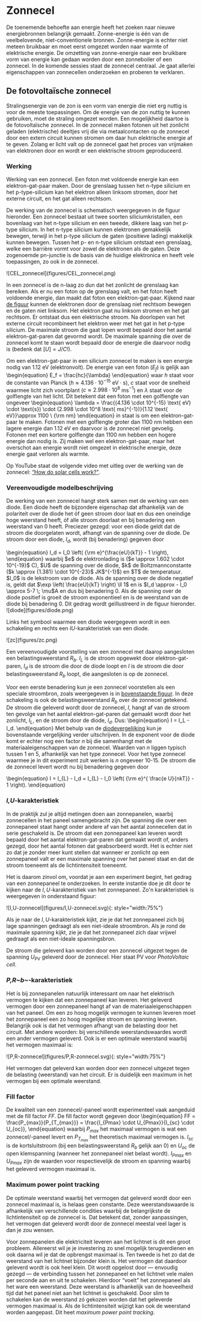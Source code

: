 # Zonnecel

De toenemende behoefte aan energie heeft het zoeken naar nieuwe energiebronnen belangrijk gemaakt. Zonne-energie is één van de veelbelovende, niet-conventionele bronnen. Zonne-energie is echter niet meteen bruikbaar en moet eerst omgezet worden naar warmte of elektrische energie. De omzetting van zonne-energie naar een bruikbare vorm van energie kan gedaan worden door een zonneboiler of een zonnecel. In de komende sessies staat de zonnecel centraal. Je gaat allerlei eigenschappen van zonnecellen onderzoeken en proberen te verklaren.


## De fotovoltaïsche zonnecel
Stralingsenergie van de zon is een vorm van energie die niet erg nuttig is voor de meeste toepassingen. Om de energie van de zon nuttig te kunnen gebruiken, moet de straling omgezet worden. Een mogelijkheid daartoe is de fotovoltaïsche zonnecel. In de zonnecel maken fotonen uit het zonlicht geladen (elektrische) deeltjes vrij die via metaalcontacten op de zonnecel door een extern circuit kunnen stromen om daar hun elektrische energie af te geven. Zolang er licht valt op de zonnecel gaat het proces van vrijmaken van elektronen door en wordt er een elektrische stroom geproduceerd.

### Werking

Werking van een zonnecel. Een foton met voldoende energie kan een elektron-gat-paar maken. Door de grenslaag tussen het n-type silicium en het p-type-silicium kan het elektron alleen linksom stromen, door het externe circuit, en het gat alleen rechtsom.

De werking van de zonnecel is schematisch weergegeven in de figuur hieronder. Een zonnecel bestaat uit twee soorten siliciumkristallen, een bovenlaag van het n-type silicium en een tweede, dikkere laag van het p-type silicium. In het n-type silicium kunnen elektronen gemakkelijk bewegen, terwijl in het p-type silicium de gaten (positieve lading) makkelijk kunnen bewegen. Tussen het p- en n-type silicium ontstaat een grenslaag, welke een barrière vormt voor zowel de elektronen als de gaten. Deze zogenoemde pn-junctie is de basis van de huidige elektronica en heeft vele toepassingen, zo ook in de zonnecel.

<div id="fig:cel"></div>
![CEL_zonnecel](figures/CEL_zonnecel.png)

In een zonnecel is de n-laag zo dun dat het zonlicht de grenslaag kan bereiken. Als er nu een foton op de grenslaag valt, en het foton heeft voldoende energie, dan maakt dat foton een elektron-gat-paar. Kijkend naar [de figuur](#fig:cel) kunnen de elektronen door de grenslaag niet rechtsom bewegen en de gaten niet linksom.  Het elektron gaat nu linksom stromen en het gat rechtsom. Er ontstaat dus een elektrische stroom. Na doorlopen van het externe circuit recombineert het elektron weer met het gat in het p-type silicium. De maximale stroom die gaat lopen wordt bepaald door het aantal elektron-gat-paren dat gevormd wordt. De maximale spanning die over de zonnecel komt te staan wordt bepaald door de energie die daarvoor nodig is (bedenk dat $[U] = J/C$!).

Om een elektron-gat-paar in een silicium zonnecel te maken is een energie nodig van 1.12 eV (elektronvolt). De energie van een foton ($E_f$) is gelijk aan
\begin{equation}
  E_f = \frac{hc}{\lambda}
\end{equation}
waar $h$ staat voor de constante van Planck ($h \approx 4.136 \cdot 10^{-15} \text{ eV} \cdot \text{s}$), $c$ staat voor de snelheid waarmee licht zich voortplant ($c \approx 2.998 \cdot 10^8$ ms$^{-1}$) en $\lambda$ staat voor de golflengte van het licht. Dit betekent dat een foton met een golflengte van ongeveer
\begin{equation}
  \lambda = \frac{(4.136 \cdot 10^{-15} \text{ eV} \cdot \text{s}) \cdot (2.998 \cdot 10^8 \text{ ms}^{-1})}{1.12 \text{ eV}}\approx 1100 \  {\rm nm}
\end{equation}
in staat is om een elektron-gat-paar te maken. Fotonen met een golflengte groter dan 1100 nm hebben een lagere energie dan 1.12 eV en daarvoor is de zonnecel niet gevoelig. Fotonen met een kortere golflengte dan 1100 nm hebben een hogere energie dan nodig is. Zij maken wel een elektron-gat-paar, maar het overschot aan energie wordt niet omgezet in elektrische energie, deze energie gaat verloren als warmte.

Op YouTube staat de volgende video met uitleg over de werking van de zonnecel: [<q>How do solar cells work?</q>](https://www.youtube.com/watch?v=L_q6LRgKpTw).


### Vereenvoudigde modelbeschrijving
De werking van een zonnecel hangt sterk samen met de werking van een diode. Een diode heeft de bijzondere eigenschap dat afhankelijk van de polariteit over de diode het óf geen stroom door laat en dus een oneindige hoge weerstand heeft, óf alle stroom doorlaat en bij benadering een weerstand van 0 heeft. Preciezer gezegd: voor een diode geldt dat de stroom die doorgelaten wordt, afhangt van de spanning over de diode. De stroom door een diode, $I_d$, wordt (bij benadering) gegeven door

<div id="eqn:diode"></div>
\begin{equation}
  I_d = I_0 \left( {\rm e}^{\frac{eU}{kT}} - 1 \right),
\end{equation}
waarbij $e$ de elektronlading is ($e \approx 1.602 \cdot 10^{-19}$ C), $U$ de spanning over de diode, $k$ de Boltzmannconstante ($k \approx {1.381} \cdot 10^{-23}$ JK$^{-1}$) en $T$ de temperatuur. $I_0$ is de lekstroom van de diode. Als de spanning over de diode negatief is, geldt dat $\exp \left( \frac{eU}{kT} \right) \ll 1$ en is $I_d \approx - I_0 \approx 5-7 \; \mu$A en dus bij benadering 0. Als de spanning over de diode positief is groeit de stroom exponentieel en is de weerstand van de diode bij benadering 0. Dit gedrag wordt geïllustreerd in de figuur hieronder.

<div id="fig:diode"></div>
![diode](figures/diode.png)

Links het symbool waarmee een diode weergegeven wordt in een schakeling en rechts een $IU$-karakteristiek van een diode.


<div id="fig:zc"></div>
![zc](figures/zc.png)

Een vereenvoudigde voorstelling van een zonnecel met daarop aangesloten een belastingsweerstand $R_b$. $I_L$ is de stroom opgewekt door elektron-gat-paren, $I_d$ is de stroom die door de diode loopt en $I$ is de stroom die door belastingsweerstand $R_b$ loopt, die aangesloten is op de zonnecel.

Voor een eerste benadering kun je een zonnecel voorstellen als een speciale stroombron, zoals weergegeven is in [bovenstaande figuur](#fig:zc). In deze schakeling is ook de belastingsweerstand $R_b$ over de zonnecel getekend. De stroom die geleverd wordt door de zonnecel, $I$, hangt af van de stroom ten gevolge van het aantal elektron-gat-paren dat gemaakt wordt door het zonlicht, $I_{L}$, en de stroom door de diode, $I_d$. Dus:
\begin{equation}
  I = I_L - I_d.
\end{equation}
Met behulp van de [diodevergelijking](#eqn:diode) kun je bovenstaande vergelijking verder uitschrijven. In de exponent voor de diode komt er echter nog een factor $n$ bij die samenhangt met de materiaaleigenschappen van de zonnecel. Waarden van $n$ liggen typisch tussen 1 en 5, afhankelijk van het type zonnecel. Voor het type zonnecel waarmee je in dit experiment zult werken is $n$ ongeveer 10-15. De stroom die de zonnecel levert wordt nu bij benadering gegeven door

<div id="eq:zc"></div>
\begin{equation}
  I = I_{L} - I_d = I_{L} - I_0 \left( {\rm e}^{ \frac{e U}{nkT}} - 1 \right).
\end{equation}

### _I,U_-karakteristiek

In de praktijk zul je altijd metingen doen aan zonnepanelen, waarbij zonnecellen in het paneel samengebracht zijn. De spanning die over een zonnepaneel staat hangt onder andere af van het aantal zonnecellen dat in serie geschakeld is. De stroom dat een zonnepaneel kan leveren wordt bepaald door het aantal elektron-gat-paren dat gemaakt wordt of, anders gezegd, door het aantal fotonen dat geabsorbeerd wordt. Het is echter niet zo dat je zonder meer kunt stellen dat wanneer er zonlicht op een zonnepaneel valt er een maximale spanning over het paneel staat en dat de stroom toeneemt als de lichtintensiteit toeneemt.

Het is daarom zinvol om, voordat je aan een experiment begint, het gedrag van een zonnepaneel te onderzoeken. In eerste instantie doe je dit door te kijken naar de $I,U$-karakteristiek van het zonnepaneel. Zo'n karakteristiek is weergegeven in onderstaand figuur:

<div id="fig:I,U-zonnecel"></div>
![I,U-zonnecel](figures/I,U-zonnecel.svg){: style="width:75%"}

Als je naar de $I,U$-karakteristiek kijkt, zie je dat het zonnepaneel zich bij lage spanningen gedraagt als een niet-ideale stroombron. Als je rond de maximale spanning kijkt, zie je dat het zonnepaneel zich daar vrijwel gedraagt als een niet-ideale spanningsbron.

De stroom die geleverd kan worden door een zonnecel uitgezet tegen de spanning $U_\text{PV}$ geleverd door de zonnecel. Hier staat PV voor _PhotoVoltaic cell_.


### _P,R~b~_-karakteristiek

Het is bij zonnepanelen natuurlijk interessant om naar het elektrisch vermogen te kijken dat een zonnepaneel kan leveren. Het geleverd vermogen door een zonnepaneel hangt af van de materiaaleigenschappen van het paneel. Om een zo hoog mogelijk vermogen te kunnen leveren moet het zonnepaneel een zo hoog mogelijke stroom en spanning leveren. Belangrijk ook is dat het vermogen afhangt van de belasting door het circuit. Met andere woorden: bij verschillende weerstandswaardes wordt een ander vermogen geleverd. Ook is er een optimale weerstand waarbij het vermogen maximaal is:

<div id="fig:P,R-zonnecel"></div>
![P,R-zonnecel](figures/P,R-zonnecel.svg){: style="width:75%"}

Het vermogen dat geleverd kan worden door een zonnecel uitgezet tegen de belasting (weerstand) van het circuit. Er is duidelijk een maximum in het vermogen bij een optimale weerstand.

### Fill factor
De kwaliteit van een zonnecel/-paneel wordt experimenteel vaak aangeduid met de fill factor $FF$. De fill factor wordt gegeven door
\begin{equation}
  FF = \frac{P_{max}}{P_{T_{max}}} = \frac{I_{Pmax} \cdot U_{Pmax}}{I_{sc} \cdot U_{oc}},
\end{equation}
waarbij $P_{max}$ het maximaal vermogen is wat een zonnecel/-paneel levert en $P_{T_{max}}$ het theoretisch maximaal vermogen is. $I_{sc}$ is de kortsluitstroom (bij een belastingsweerstand $R_b$ gelijk aan 0) en $U_{oc}$ de open klemspanning (wanneer het zonnepaneel niet belast wordt). $I_{Pmax}$ en $U_{Pmax}$ zijn de waarden voor respectievelijk de stroom en spanning waarbij het geleverd vermogen maximaal is.


### Maximum power point tracking

De optimale weerstand waarbij het vermogen dat geleverd wordt door een zonnecel maximaal is, is helaas geen constante. Deze weerstandswaarde is afhankelijk van verschillende condities waarbij de belangrijkste de lichtintensiteit op de zonnecel is. Dat betekent dat, zonder aanpassingen, het vermogen dat geleverd wordt door de zonnecel meestal veel lager is dan je zou wensen.

Voor zonnepanelen die elektriciteit leveren aan het lichtnet is dit een groot probleem. Allereerst wil je je investering zo snel mogelijk terugverdienen en ook daarna wil je dat de opbrengst maximaal is. Ten tweede is het zo dat de weerstand van het lichtnet bijzonder klein is. Het vermogen dat daardoor geleverd wordt is ook heel klein. Dit wordt opgelost door &mdash; envoudig gezegd &mdash; de verbinding tussen het zonnepaneel en het lichtnet vele malen per seconde aan en uit te schakelen. Hierdoor <q>voelt</q> het zonnepaneel als het ware een weerstand. Deze weerstand is afhankelijk van de hoeveelheid tijd dat het paneel niet aan het lichtnet is geschakeld. Door slim te schakelen kan de weerstand zó gekozen worden dat het geleverde vermogen maximaal is. Als de lichtintensiteit wijzigt kan ook de weerstand worden aangepast. Dit heet _maximum power point tracking_.
